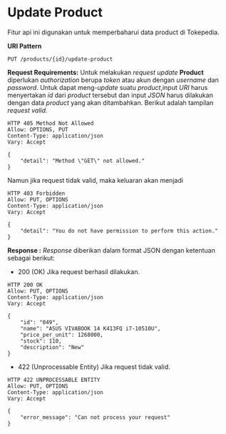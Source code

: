 # Update Product
Fitur api ini digunakan untuk memperbaharui data product di Tokepedia.

**URI Pattern**
```
PUT /products/{id}/update-product
```

**Request Requirements:**
Untuk melakukan *request* *update* **Product** diperlukan *authorization* berupa *token* atau akun dengan *username* dan *password*. Untuk dapat meng-*update* suatu *product*,input *URI* harus menyertakan *id* dari *product* tersebut dan input  *JSON* harus dilakukan dengan data  *product* yang akan ditambahkan. Berikut adalah tampilan *request valid*.
```
HTTP 405 Method Not Allowed
Allow: OPTIONS, PUT
Content-Type: application/json
Vary: Accept

{
    "detail": "Method \"GET\" not allowed."
}
```

Namun jika request tidak valid, maka keluaran akan menjadi 

    HTTP 403 Forbidden
    Allow: PUT, OPTIONS
    Content-Type: application/json
    Vary: Accept
    
    {
        "detail": "You do not have permission to perform this action."
    }

**Response :**
_Response_ diberikan dalam format JSON dengan ketentuan sebagai berikut:
-  200 (OK) Jika request berhasil dilakukan.
```
HTTP 200 OK
Allow: PUT, OPTIONS
Content-Type: application/json
Vary: Accept

{
    "id": "049",
    "name": "ASUS VIVABOOK 14 K413FQ i7-10510U",
    "price_per_unit": 1268000,
    "stock": 110,
    "description": "New"
}
```

- 422 (Unprocessable Entity) Jika request tidak valid.
```
HTTP 422 UNPROCESSABLE ENTITY
Allow: PUT, OPTIONS
Content-Type: application/json
Vary: Accept

{
    "error_message": "Can not process your request"
}